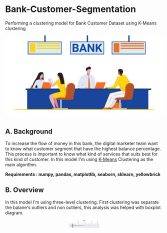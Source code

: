 # Bank-Customer-Segmentation
Performing a clustering model for Bank Customer Dataset using K-Means clustering 


<p align="center">
<img src = "https://github.com/Samuel-the-crack/Bank-Customer-Segmentation/blob/main/Picture/Increasing-Customer-Loyalty-in-the-Banking-Industry.png" width = '800'>

## A. Background 
To increase the flow of money in this bank, the digital marketer team want to know what customer segment that have the highest balance percentage. This process is important to know what kind of services that suits best for this kind of customer. In this model I'm using [K-Means](https://scikit-learn.org/stable/modules/generated/sklearn.cluster.KMeans.html) Clustering as the main algorithm. 

**Requirements : numpy, pandas, matplotlib, seaborn, sklearn, yellowbrick**
  
## B. Overview 
In this model I'm using three-level clustering. First clustering was separate the balane's outliers and non outliers, this analysis was helped with boxplot diagram.
<p align='center'>
<img src = "https://github.com/Samuel-the-crack/Bank-Customer-Segmentation/blob/main/Picture/boxplot.JPG" width = '100'>
